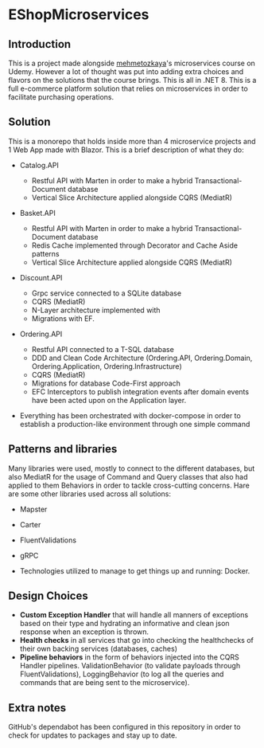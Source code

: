 # EShopMicroservices

## Introduction

This is a project made alongside [mehmetozkaya](https://github.com/mehmetozkaya/EShopMicroservices/commits?author=mehmetozkaya)'s microservices course on Udemy. However a lot of thought was put into adding extra choices and flavors on the solutions that the course brings. This is all in .NET 8. This is a full e-commerce platform solution that relies on microservices in order to facilitate purchasing operations.

## Solution

This is a monorepo that holds inside more than 4 microservice projects and 1 Web App made with Blazor. This is a brief description of what they do:
* Catalog.API
  * Restful API with Marten in order to make a hybrid Transactional-Document database
  * Vertical Slice Architecture applied alongside CQRS (MediatR)
* Basket.API
  * Restful API with Marten in order to make a hybrid Transactional-Document database
  * Redis Cache implemented through Decorator and Cache Aside patterns
  * Vertical Slice Architecture applied alongside CQRS (MediatR)
* Discount.API
  * Grpc service connected to a SQLite database
  * CQRS (MediatR)
  * N-Layer architecture implemented with
  * Migrations with EF.
* Ordering.API
  * Restful API connected to a T-SQL database
  * DDD and Clean Code Architecture (Ordering.API, Ordering.Domain, Ordering.Application, Ordering.Infrastructure)
  * CQRS (MediatR)
  * Migrations for database Code-First approach
  * EFC Interceptors to publish integration events after domain events have been acted upon on the Application layer.

* Everything has been orchestrated with docker-compose in order to establish a production-like environment through one simple command

## Patterns and libraries

Many libraries were used, mostly to connect to the different databases, but also MediatR for the usage of Command and Query classes that also had applied to them Behaviors in order to tackle cross-cutting concerns. Hare are some other libraries used across all solutions:
* Mapster
* Carter
* FluentValidations
* gRPC

* Technologies utilized to manage to get things up and running: Docker.

## Design Choices

* **Custom Exception Handler** that will handle all manners of exceptions based on their type and hydrating an informative and clean json response when an exception is thrown.
* **Health checks** in all services that go into checking the healthchecks of their own backing services (databases, caches)
* **Pipeline behaviors** in the form of behaviors injected into the CQRS Handler pipelines. ValidationBehavior (to validate payloads through FluentValidations), LoggingBehavior (to log all the queries and commands that are being sent to the microservice).

## Extra notes

GitHub's dependabot has been configured in this repository in order to check for updates to packages and stay up to date.
